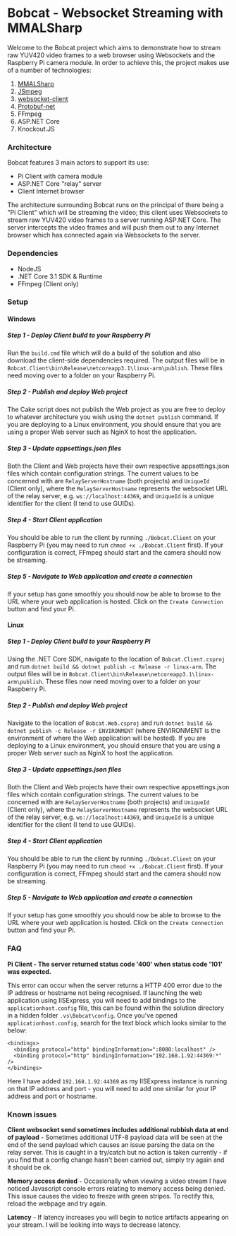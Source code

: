 # Bobcat - Websocket Streaming with MMALSharp

Welcome to the Bobcat project which aims to demonstrate how to stream raw YUV420 video frames to a web browser
using Websockets and the Raspberry Pi camera module. In order to achieve this, the project makes use of a number of 
technologies:

1) [MMALSharp](https://github.com/techyian/MMALSharp)
1) [JSmpeg](https://github.com/phoboslab/jsmpeg)
1) [websocket-client](https://github.com/Marfusios/websocket-client)
1) [Protobuf-net](https://github.com/protobuf-net/protobuf-net)
1) FFmpeg
1) ASP.NET Core
1) Knockout.JS

### Architecture

Bobcat features 3 main actors to support its use:

- Pi Client with camera module
- ASP.NET Core "relay" server
- Client Internet browser

The architecture surrounding Bobcat runs on the principal of there being a "Pi Client" which will be streaming the video; this client uses Websockets to stream raw YUV420 video frames to a server running ASP.NET Core. The server intercepts the video frames and will push them out to any Internet browser which has connected again via Websockets to the server. 

### Dependencies

- NodeJS
- .NET Core 3.1 SDK & Runtime
- FFmpeg (Client only)

### Setup

#### Windows

##### Step 1 - Deploy Client build to your Raspberry Pi

Run the `build.cmd` file which will do a build of the solution and also download the client-side dependencies required. The output files will be in `Bobcat.Client\bin\Release\netcoreapp3.1\linux-arm\publish`. These files
need moving over to a folder on your Raspberry Pi.

##### Step 2 - Publish and deploy Web project


The Cake script does not publish the Web project as you are free to deploy to whatever architecture you wish using the `dotnet publish` command. If you are deploying to a Linux environment, you should ensure that you are using
a proper Web server such as NginX to host the application.

##### Step 3 - Update appsettings.json files

Both the Client and Web projects have their own respective appsettings.json files which contain configuration strings. The current values to be concerned with are `RelayServerHostname` (both projects) and `UniqueId` (Client only), where the 
`RelayServerHostname` represents the websocket URL of the relay server, e.g. `ws://localhost:44369`, and `UniqueId` is a unique identifier for the client (I tend to use GUIDs).

##### Step 4 - Start Client application

You should be able to run the client by running `./Bobcat.Client` on your Raspberry Pi (you may need to run `chmod +x ./Bobcat.Client` first). If your configuration is correct, FFmpeg should start and the camera should now be streaming.

##### Step 5 - Navigate to Web application and create a connection


If your setup has gone smoothly you should now be able to browse to the URL where your web application is hosted. Click on the `Create Connection` button and find your Pi.


#### Linux

##### Step 1 - Deploy Client build to your Raspberry Pi

Using the .NET Core SDK, navigate to the location of `Bobcat.Client.csproj` and run `dotnet build && dotnet publish -c Release -r linux-arm`. The output files will be in `Bobcat.Client\bin\Release\netcoreapp3.1\linux-arm\publish`.
These files now need moving over to a folder on your Raspberry Pi.

##### Step 2 - Publish and deploy Web project

Navigate to the location of `Bobcat.Web.csproj` and run `dotnet build && dotnet publish -c Release -r ENVIRONMENT` (where ENVIRONMENT is the environment of where the Web application will be hosted). If you are deploying to a Linux environment, you should ensure that you are using
a proper Web server such as NginX to host the application.

##### Step 3 - Update appsettings.json files


Both the Client and Web projects have their own respective appsettings.json files which contain configuration strings. The current values to be concerned with are `RelayServerHostname` (both projects) and `UniqueId` (Client only), where the 
`RelayServerHostname` represents the websocket URL of the relay server, e.g. `ws://localhost:44369`, and `UniqueId` is a unique identifier for the client (I tend to use GUIDs).

##### Step 4 - Start Client application

You should be able to run the client by running `./Bobcat.Client` on your Raspberry Pi (you may need to run `chmod +x ./Bobcat.Client` first). If your configuration is correct, FFmpeg should start and the camera should now be streaming.

##### Step 5 - Navigate to Web application and create a connection

If your setup has gone smoothly you should now be able to browse to the URL where your web application is hosted. Click on the `Create Connection` button and find your Pi.


### FAQ

**Pi Client - The server returned status code '400' when status code '101' was expected.**

This error can occur when the server returns a HTTP 400 error due to the IP address or hostname not being recognised. If launching
the web application using IISExpress, you will need to add bindings to the `applicationhost.config` file, this can be found  within the solution directory in a hidden folder `.vs\Bobcat\config`. Once you've opened `applicationhost.config`, search for the text block which looks similar to the below:

```
<bindings>
  <binding protocol="http" bindingInformation=":8080:localhost" />
  <binding protocol="http" bindingInformation="192.168.1.92:44369:*" />
</bindings>
```

Here I have added `192.168.1.92:44369` as my IISExpress instance is running on that IP address and port - you will need to add one similar for your IP address and port or hostname.


### Known issues

**Client websocket send sometimes includes additional rubbish data at end of payload** - Sometimes additional UTF-8 payload data will be seen at the end of the send payload which causes
an issue parsing the data on the relay server. This is caught in a try/catch but no action is taken currently - if you find that a config change hasn't been carried out, simply try again
and it should be ok.

**Memory access denied** - Occasionally when viewing a video stream I have noticed Javascript console errors relating to memory access being denied. This issue causes the video to freeze with green stripes. To rectify this, reload the 
webpage and try again.

**Latency** - If latency increases you will begin to notice artifacts appearing on your stream. I will be looking into ways to decrease latency.